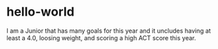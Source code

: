 # hello-world

I am a Junior that has many goals for this year and it uncludes having at least a 4.0, loosing weight, and scoring a high ACT score this year.
